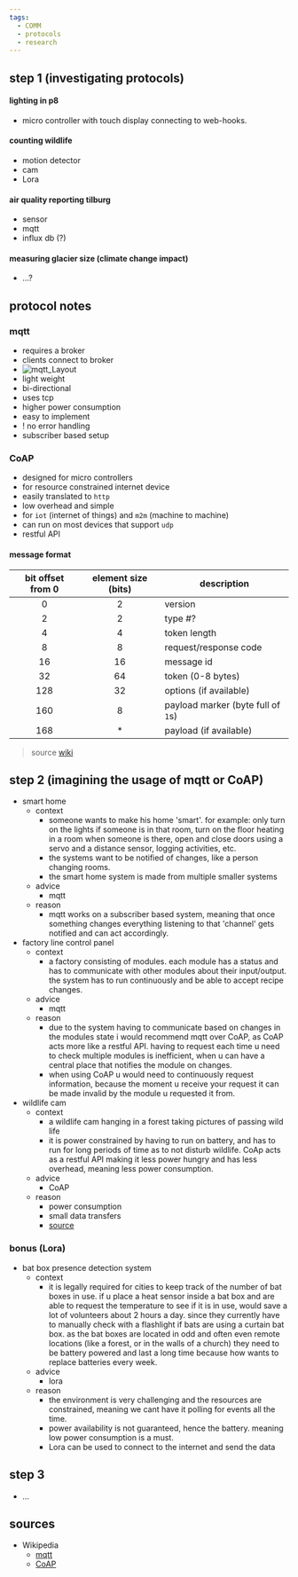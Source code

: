 ```yaml
---
tags:
  - COMM
  - protocols
  - research
---
```

## step 1 (investigating protocols)

#### lighting in p8

- micro controller with touch display connecting to web-hooks.

#### counting wildlife

- motion detector
- cam
- Lora 

#### air quality reporting tilburg

- sensor
- mqtt
- influx db (?)

#### measuring glacier size (climate change impact)

- ...?

## protocol notes

### mqtt

- requires a broker
- clients connect to broker
- ![mqtt_Layout](<mqtt_layout.png>)
- light weight
- bi-directional
- uses tcp
- higher power consumption
- easy to implement
- ! no error handling
- subscriber based setup

### CoAP

- designed for micro controllers
- for resource constrained internet device
- easily translated to `http`
- low overhead and simple
- for `iot` (internet of things) and `m2m` (machine to machine)
- can run on most devices that support `udp`
- restful API

#### message format

| bit offset from 0 | element size (bits) | description                        |
|:-----------------:|:-------------------:| ---------------------------------- |
|         0         |          2          | version                            |
|         2         |          2          | type #?                            |
|         4         |          4          | token length                       |
|         8         |          8          | request/response code              |
|        16         |         16          | message id                         |
|        32         |         64          | token (0-8 bytes)                  |
|        128        |         32          | options (if available)             |
|        160        |          8          | payload marker (byte full of `1`s) |
|        168        |          *          | payload (if available)             |

>source [wiki](https://en.wikipedia.org/wiki/Constrained_Application_Protocol)

## step 2 (imagining the usage of mqtt or CoAP)

- smart home
	- context
		- someone wants to make his home 'smart'. for example: only turn on the lights if someone is in that room, turn on the floor heating in a room when someone is there, open and close doors using a servo and a distance sensor, logging activities, etc.
		- the systems want to be notified of changes, like a person changing rooms.
		- the smart home system is made from multiple smaller systems
	- advice
		- mqtt
	- reason
		- mqtt works on a subscriber based system, meaning that once something changes everything listening to that 'channel' gets notified and can act accordingly.
- factory line control panel
	- context
		- a factory consisting of modules. each module has a status and has to communicate with other modules about their input/output. the system has to run continuously and be able to accept recipe changes.
	- advice
		- mqtt
	- reason
		- due to the system having to communicate based on changes in the modules state i would recommend mqtt over CoAP, as CoAP acts more like a restful API. having to request each time u need to check multiple modules is inefficient, when u can have a central place that notifies the module on changes.
		- when using CoAP u would need to continuously request information, because the moment u receive your request it can be made invalid by the module u requested it from.
- wildlife cam
	- context
		- a wildlife cam hanging in a forest taking pictures of passing wild life
		- it is power constrained by having to run on battery, and has to run for long periods of time as to not disturb wildlife. CoAp acts as a restful API making it less power hungry and has less overhead, meaning less power consumption.
	- advice
		- CoAP
	- reason
		- power consumption
		- small data transfers
		- [source](<https://www.hivemq.com/article/mqtt-vs-coap-for-iot/>)

### bonus (Lora)

- bat box presence detection system
	- context
		- it is legally required for cities to keep track of the number of bat boxes in use. if u place a heat sensor inside a bat box and are able to request the temperature to see if it is in use, would save a lot of volunteers about 2 hours a day. since they currently have to manually check with a flashlight if bats are using a curtain bat box. as the bat boxes are located in odd and often even remote locations (like a forest, or in the walls of a church) they need to be battery powered and last a long time because how wants to replace batteries every week.
	- advice
		- lora
	- reason
		- the environment is very challenging and the resources are constrained, meaning we cant have it polling for events all the time.
		- power availability is not guaranteed, hence the battery. meaning low power consumption is a must.
		- Lora can be used to connect to the internet and send the data

## step 3

- ...

## sources

- Wikipedia
	- [mqtt](<https://en.wikipedia.org/wiki/MQTT>)
	- [CoAP](<https://en.wikipedia.org/wiki/Constrained_Application_Protocol>)